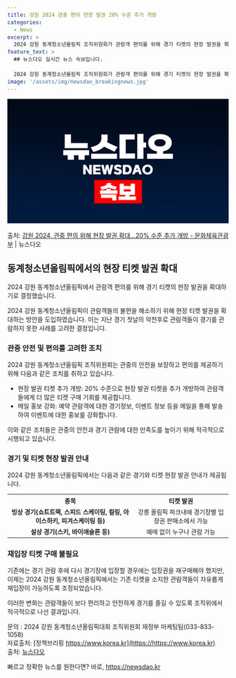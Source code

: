 ```yaml
---
title: 강원 2024 관중 편의 현장 발권 20% 수준 추가 개방
categories:
  - News
excerpt: >
  2024 강원 동계청소년올림픽 조직위원회가 관람객 편의를 위해 경기 티켓의 현장 발권을 확대한다. 이는 경기…
feature_text: >
  ## 뉴스다오 실시간 뉴스 속보입니다.

  2024 강원 동계청소년올림픽 조직위원회가 관람객 편의를 위해 경기 티켓의 현장 발권을 확대한다. 이는 경기…
image: '/assets/img/newsdao_breakingnews.jpg'
---
```


![뉴스다오 속보](/assets/img/newsdao_breakingnews.jpg)

<p>출처: <a href="https://newsdao.kr/3056" rel="dofollow">강원 2024, 관중 편의 위해 현장 발권 확대…20% 수준 추가 개방 - 문화체육관광부</a> | 뉴스다오</p>

<h2 data-ke-size="size26">동계청소년올림픽에서의 현장 티켓 발권 확대</h2>
2024 강원 동계청소년올림픽에서 관람객 편의를 위해 경기 티켓의 현장 발권을 확대하기로 결정했습니다.

<p data-ke-size="size16">2024 강원 동계청소년올림픽이 관람객들의 불편을 해소하기 위해 현장 티켓 발권을 확대하는 방안을 도입하였습니다. 이는 지난 경기 첫날의 악천후로 관람객들이 경기를 관람하지 못한 사례를 고려한 결정입니다.</p>

<h3>관중 안전 및 편의를 고려한 조치</h3>
2024 강원 동계청소년올림픽 조직위원회는 관중의 안전을 보장하고 편의를 제공하기 위해 다음과 같은 조치를 취하고 있습니다.
<ul>
<li>현장 발권 티켓 추가 개방: 20% 수준으로 현장 발권 티켓을 추가 개방하여 관람객들에게 더 많은 티켓 구매 기회를 제공합니다.</li>
<li>메일 홍보 강화: 예약 관람객에 대한 경기정보, 이벤트 정보 등을 메일을 통해 발송하여 이벤트에 대한 홍보를 강화합니다.</li>
</ul>

<p data-ke-size="size16">이와 같은 조치들은 관중의 안전과 경기 관람에 대한 만족도를 높이기 위해 적극적으로 시행되고 있습니다.</p>

<h3>경기 및 티켓 현장 발권 안내</h3>
2024 강원 동계청소년올림픽에서는 다음과 같은 경기와 티켓 현장 발권 안내가 제공됩니다.
<table>
<tr>
<th>종목</th>
<th>티켓 발권</th>
</tr>
<tr>
<td style="text-align: center; height: 17px;"><b>빙상 경기(쇼트트랙, 스피드 스케이팅, 컬링, 아이스하키, 피겨스케이팅 등)</b></td>
<td style="text-align: center; height: 17px;">강릉 올림픽 파크내에 경기장별 입장권 판매소에서 가능</td>
</tr>
<tr>
<td style="text-align: center; height: 17px;"><b>설상 경기(스키, 바이애슬론 등)</b></td>
<td style="text-align: center; height: 17px;">예매 없이 누구나 관람 가능</td>
</tr>
</table>

<h3>재입장 티켓 구매 불필요</h3>
기존에는 경기 관람 후에 다시 경기장에 입장할 경우에는 입장권을 재구매해야 했지만, 이제는 2024 강원 동계청소년올림픽에서는 기존 티켓을 소지한 관람객들이 자유롭게 재입장이 가능하도록 조정되었습니다.

<p data-ke-size="size16">이러한 변화는 관람객들이 보다 편리하고 안전하게 경기를 즐길 수 있도록 조직위에서 적극적으로 나선 결과입니다.</p>

문의 : 2024 강원 동계청소년올림픽대회 조직위원회 재정부 마케팅팀(033-833-1058)  
자료출처: [정책브리핑 https://www.korea.kr](https://https://www.korea.kr)  
출처: [뉴스다오](https://newsdao.kr/3056) 

빠르고 정확한 뉴스를 원한다면? 바로, <a href="https://newsdao.kr" rel="dofollow">https://newsdao.kr</a>


    
